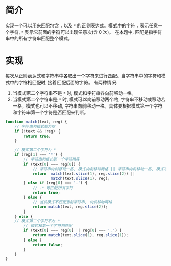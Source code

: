 # 简介
实现一个可以用来匹配包含 `.` 以及 `*` 的正则表达式。模式中的字符 `.` 表示任意一个字符, `*` 表示它前面的字符可以出现任意次(含 0 次)。
在本题中, 匹配是指字符串中的所有字符串匹配整个模式。

# 实现
每次从正则表达式和字符串中各取出一个字符来进行匹配。当字符串中的字符和模式中的字符相匹配时, 接着匹配后面的字符。
有两种情况:
1. 当模式第二个字符串不是 `*` 时, 模式和字符串各向前移动一格。
2. 当模式第二个字符串是 `*` 时, 模式可以向前移动两个格, 字符串不移动或移动若一格。模式也可以不移动, 字符串向前移动一格。具体要根据模式第一个字符和字符串第一个字符是否匹配来判断。

```js
function match(text, reg) {
    // 字符串和模式都为空
    if (!text && !reg) {
        return true;
    }

    // 模式第二个字符为 *
    if (reg[1] === '*') {
        // 字符串和模式第一个字符相等
        if (text[0] === reg[0]) {
            // 字符串向前移动一格, 模式向前移动两格 || 字符串向前移动一格, 模式不移动
            return  match(text.slice(1), reg.slice(2)) || 
                    match(text.slice(1), reg);
        } else if (reg[0] === '.') {
            // .* 可匹配所有字符
            return true;
        } else {
            // 当前模式不匹配当前字符串, 向前移动两格
            return match(text, reg.slice(2));
        }
    } else {
    // 模式第二个字符不为 *
        // 模式和第一个字符相匹配
        if (text[0] === reg[0] || reg[0] === '.') {
            return match(text.slice(1), reg.slice(1));
        } else {
            return false;
        }
    }
}
```
